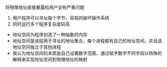 将物理地址直接暴露给用户会有严重问题
  1.  用户程序可以寻址每个字节，容易的破坏操作系统
  2.  同时运行多个程序复杂度较高


- 地址空间为程序创造了一种抽象的内存
- 地址空间是进程用于寻址的地址集合，每个进程都有自己的地址空间，并且该地址空间独立于其他进程
- 我认为地址空间的本质是自己设置数字范围，通过赋予数字不同字段以特殊的解释来实现地址空间到物理地址的映射